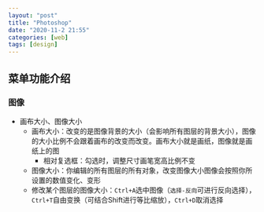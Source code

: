 ```yaml
---
layout: "post"
title: "Photoshop"
date: "2020-11-2 21:55"
categories: [web]
tags: [design]
---
```


## 菜单功能介绍

### 图像

- 画布大小、图像大小
    - 画布大小：改变的是图像背景的大小（会影响所有图层的背景大小），图像的大小比例不会跟着画布的改变而改变。画布大小就是画纸，图像就是画纸上的图
        - 相对复选框：勾选时，调整尺寸画笔宽高比例不变
    - 图像大小：你编辑的所有图层的所有对象，改变图像大小图像会按照你所设置的数值变化、变形
    - 修改某个图层的图像大小：`Ctrl+A`选中图像（`选择-反向`可进行反向选择），`Ctrl+T`自由变换（可结合Shift进行等比缩放），`Ctrl+D`取消选择

